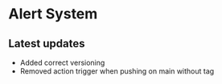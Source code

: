 # Alert System 

## Latest updates 

* Added correct versioning
* Removed action trigger when pushing on main without tag